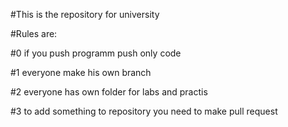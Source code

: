 #This is the repository for university

#Rules are:

#0 if you push programm push only code

#1 everyone make his own branch

#2 everyone has own folder for labs and practis

#3 to add something to repository you need to make pull request


